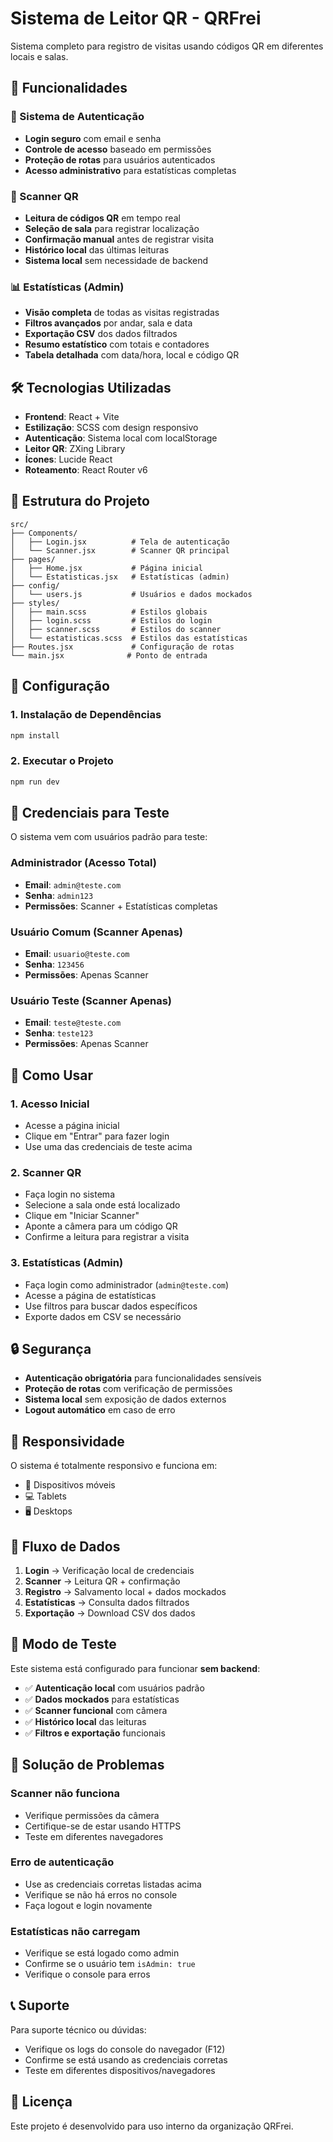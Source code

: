 # Sistema de Leitor QR - QRFrei

Sistema completo para registro de visitas usando códigos QR em diferentes locais e salas.

## 🚀 Funcionalidades

### 🔐 Sistema de Autenticação
- **Login seguro** com email e senha
- **Controle de acesso** baseado em permissões
- **Proteção de rotas** para usuários autenticados
- **Acesso administrativo** para estatísticas completas

### 📱 Scanner QR
- **Leitura de códigos QR** em tempo real
- **Seleção de sala** para registrar localização
- **Confirmação manual** antes de registrar visita
- **Histórico local** das últimas leituras
- **Sistema local** sem necessidade de backend

### 📊 Estatísticas (Admin)
- **Visão completa** de todas as visitas registradas
- **Filtros avançados** por andar, sala e data
- **Exportação CSV** dos dados filtrados
- **Resumo estatístico** com totais e contadores
- **Tabela detalhada** com data/hora, local e código QR

## 🛠️ Tecnologias Utilizadas

- **Frontend**: React + Vite
- **Estilização**: SCSS com design responsivo
- **Autenticação**: Sistema local com localStorage
- **Leitor QR**: ZXing Library
- **Ícones**: Lucide React
- **Roteamento**: React Router v6

## 📁 Estrutura do Projeto

```
src/
├── Components/
│   ├── Login.jsx          # Tela de autenticação
│   └── Scanner.jsx        # Scanner QR principal
├── pages/
│   ├── Home.jsx           # Página inicial
│   └── Estatisticas.jsx   # Estatísticas (admin)
├── config/
│   └── users.js           # Usuários e dados mockados
├── styles/
│   ├── main.scss          # Estilos globais
│   ├── login.scss         # Estilos do login
│   ├── scanner.scss       # Estilos do scanner
│   └── estatisticas.scss  # Estilos das estatísticas
├── Routes.jsx             # Configuração de rotas
└── main.jsx              # Ponto de entrada
```

## 🔧 Configuração

### 1. Instalação de Dependências
```bash
npm install
```

### 2. Executar o Projeto
```bash
npm run dev
```

## 🔑 **Credenciais para Teste**

O sistema vem com usuários padrão para teste:

### **Administrador (Acesso Total)**
- **Email**: `admin@teste.com`
- **Senha**: `admin123`
- **Permissões**: Scanner + Estatísticas completas

### **Usuário Comum (Scanner Apenas)**
- **Email**: `usuario@teste.com`
- **Senha**: `123456`
- **Permissões**: Apenas Scanner

### **Usuário Teste (Scanner Apenas)**
- **Email**: `teste@teste.com`
- **Senha**: `teste123`
- **Permissões**: Apenas Scanner

## 🚀 Como Usar

### 1. **Acesso Inicial**
- Acesse a página inicial
- Clique em "Entrar" para fazer login
- Use uma das credenciais de teste acima

### 2. **Scanner QR**
- Faça login no sistema
- Selecione a sala onde está localizado
- Clique em "Iniciar Scanner"
- Aponte a câmera para um código QR
- Confirme a leitura para registrar a visita

### 3. **Estatísticas (Admin)**
- Faça login como administrador (`admin@teste.com`)
- Acesse a página de estatísticas
- Use filtros para buscar dados específicos
- Exporte dados em CSV se necessário

## 🔒 Segurança

- **Autenticação obrigatória** para funcionalidades sensíveis
- **Proteção de rotas** com verificação de permissões
- **Sistema local** sem exposição de dados externos
- **Logout automático** em caso de erro

## 📱 Responsividade

O sistema é totalmente responsivo e funciona em:
- 📱 Dispositivos móveis
- 💻 Tablets
- 🖥️ Desktops

## 🔄 Fluxo de Dados

1. **Login** → Verificação local de credenciais
2. **Scanner** → Leitura QR + confirmação
3. **Registro** → Salvamento local + dados mockados
4. **Estatísticas** → Consulta dados filtrados
5. **Exportação** → Download CSV dos dados

## 🧪 **Modo de Teste**

Este sistema está configurado para funcionar **sem backend**:

- ✅ **Autenticação local** com usuários padrão
- ✅ **Dados mockados** para estatísticas
- ✅ **Scanner funcional** com câmera
- ✅ **Histórico local** das leituras
- ✅ **Filtros e exportação** funcionais

## 🐛 Solução de Problemas

### Scanner não funciona
- Verifique permissões da câmera
- Certifique-se de estar usando HTTPS
- Teste em diferentes navegadores

### Erro de autenticação
- Use as credenciais corretas listadas acima
- Verifique se não há erros no console
- Faça logout e login novamente

### Estatísticas não carregam
- Verifique se está logado como admin
- Confirme se o usuário tem `isAdmin: true`
- Verifique o console para erros

## 📞 Suporte

Para suporte técnico ou dúvidas:
- Verifique os logs do console do navegador (F12)
- Confirme se está usando as credenciais corretas
- Teste em diferentes dispositivos/navegadores

## 📄 Licença

Este projeto é desenvolvido para uso interno da organização QRFrei.
